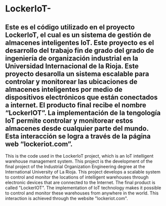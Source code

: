 # LockerIoT-
Este es el código utilizado en el proyecto LockerIoT, el cual es un sistema de gestión de almacenes inteligentes IoT. Este proyecto es el desarrollo del trabajo fin de grado del grado de ingeniería de organización industrial en la Universidad Internacional de la Rioja.
Este proyecto desarolla un sistema escalable para controlar y monitorear las ubicaciones de almacenes inteligentes por medio de dispositivos electrónicos que están conectados a internet. 
El producto final recibe el nombre “LockerIOT”. La implementación de la tengología IoT permite controlar y monitorear estos almacenes desde cualquier parte del mundo. Esta interacción se logra a través de la página web “lockeriot.com”.
-----------
This is the code used in the LockerIoT project, which is an IoT intelligent warehouse management system. This project is the development of the final project of the Industrial Organization Engineering degree at the International University of La Rioja.
This project develops a scalable system to control and monitor the locations of intelligent warehouses through electronic devices that are connected to the Internet. 
The final product is called "LockerIOT". The implementation of IoT technology makes it possible to control and monitor these warehouses from anywhere in the world. This interaction is achieved through the website "lockeriot.com".

